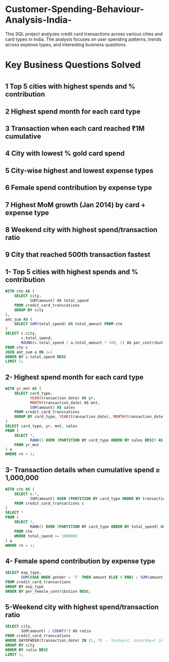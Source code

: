 # Customer-Spending-Behaviour-Analysis-India-
This SQL project analyzes credit card transactions across various cities and card types in India. The analysis focuses on user spending patterns, trends across expense types, and interesting business questions.

# Key Business Questions Solved
# 
## 1	Top 5 cities with highest spends and % contribution
## 2	Highest spend month for each card type
## 3	Transaction when each card reached ₹1M cumulative
## 4	City with lowest % gold card spend
## 5	City-wise highest and lowest expense types
## 6	Female spend contribution by expense type
## 7	Highest MoM growth (Jan 2014) by card + expense type
## 8	Weekend city with highest spend/transaction ratio
## 9	City that reached 500th transaction fastest

## 1-  Top 5 cities with highest spends and % contribution
```sql 
WITH cte AS (
    SELECT city,
           SUM(amount) AS total_spend
    FROM credit_card_transcations
    GROUP BY city
),
amt_sum AS (
    SELECT SUM(total_spend) AS total_amount FROM cte
)
SELECT c.city,
       c.total_spend,
       ROUND(c.total_spend / a.total_amount * 100, 2) AS per_contribution
FROM cte c
JOIN amt_sum a ON 1=1
ORDER BY c.total_spend DESC
LIMIT 5;
```
## 2- Highest spend month for each card type

```sql
WITH yr_mnt AS (
    SELECT card_type,
           YEAR(transaction_date) AS yr,
           MONTH(transaction_date) AS mnt,
           SUM(amount) AS sales
    FROM credit_card_transcations
    GROUP BY card_type, YEAR(transaction_date), MONTH(transaction_date)
)
SELECT card_type, yr, mnt, sales
FROM (
    SELECT *,
           RANK() OVER (PARTITION BY card_type ORDER BY sales DESC) AS rn
    FROM yr_mnt
) a
WHERE rn = 1;
```

## 3- Transaction details when cumulative spend ≥ 1,000,000
```sql
WITH cte AS (
    SELECT c.*,
           SUM(amount) OVER (PARTITION BY card_type ORDER BY transaction_date, transaction_id) AS total_spend
    FROM credit_card_transactions c
)
SELECT *
FROM (
    SELECT *,
           RANK() OVER (PARTITION BY card_type ORDER BY total_spend) AS rn
    FROM cte
    WHERE total_spend >= 1000000
) a
WHERE rn = 1;
```

## 4- Female spend contribution by expense type
```sql
SELECT exp_type,
       SUM(CASE WHEN gender = 'F' THEN amount ELSE 0 END) / SUM(amount) AS per_female_contribution
FROM credit_card_transactions
GROUP BY exp_type
ORDER BY per_female_contribution DESC;
```

## 5-Weekend city with highest spend/transaction ratio
```sql
SELECT city,
       SUM(amount) / COUNT(*) AS ratio
FROM credit_card_transcations
WHERE DAYOFWEEK(transaction_date) IN (1, 7) -- Sunday=1, Saturday=7 in MySQL
GROUP BY city
ORDER BY ratio DESC
LIMIT 1;
```


